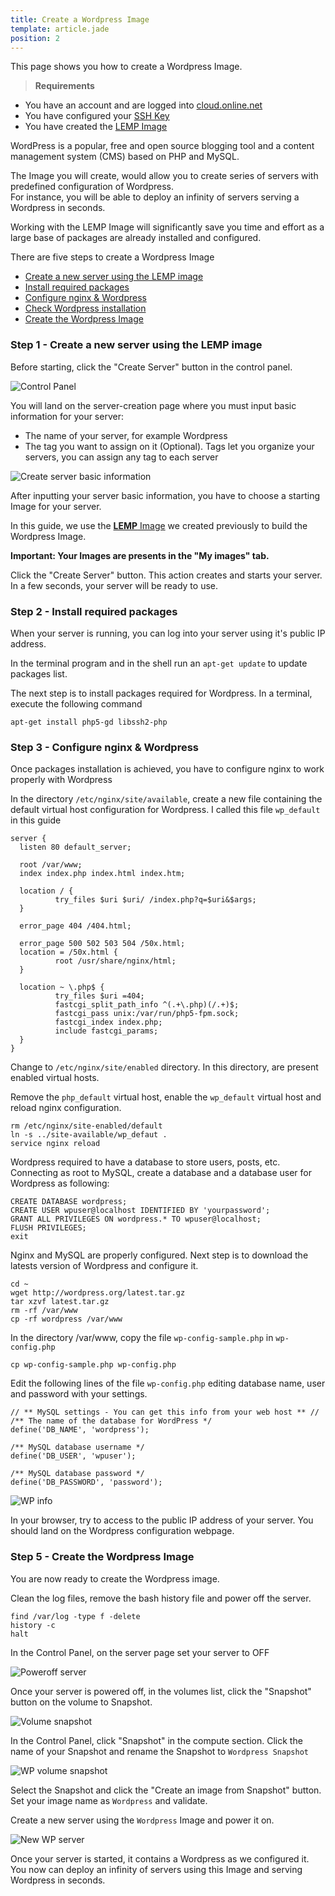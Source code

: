 ```yaml
---
title: Create a Wordpress Image
template: article.jade
position: 2
---
```


This page shows you how to create a Wordpress Image.

> <strong>Requirements</strong>
- You have an account and are logged into [cloud.online.net](//cloud.online.net)
- You have configured your [SSH Key](/howto/ssh_keys.html)
- You have created the [LEMP Image](/community/lemp.html)

WordPress is a popular, free and open source blogging tool and a content management system (CMS) based on PHP and MySQL.

The Image you will create, would allow you to create series of servers with predefined configuration of Wordpress.<br/>
For instance, you will be able to deploy an infinity of servers serving a Wordpress in seconds.

Working with the LEMP Image will significantly save you time and effort as a large base of packages are already installed and configured.

There are five steps to create a Wordpress Image

- [Create a new server using the LEMP image](/community/lemp.html#step-1-create-a-new-server)
- [Install required packages](/community/lemp.html#step-2-install-required-packages)
- [Configure nginx & Wordpress](/community/lemp.html#step-3-configure-nginx)
- [Check Wordpress installation](/community/lemp.html#step-4-check-php-and-mysql-installation)
- [Create the Wordpress Image](/community/lemp.html#step-5-create-the-lemp-image)

### Step 1 - Create a new server using the LEMP image

Before starting, click the "Create Server" button in the control panel.

![Control Panel](../../images/dashboard.png "Control Panel")

You will land on the server-creation page where you must input basic information for your server:

- The name of your server, for example Wordpress
- The tag you want to assign on it (Optional). Tags let you organize your servers, you can assign any tag to each server

![Create server basic information](../../images/create_wordpress_server.png "Create server basic information")

After inputting your server basic information, you have to choose a starting Image for your server.

In this guide, we use the [<strong>LEMP</strong> Image](/community/lemp.html) we created previously to build the Wordpress Image.

<strong>Important: Your Images are presents in the "My images" tab.</strong>

Click the "Create Server" button. This action creates and starts your server. In a few seconds, your server will be ready to use.

### Step 2 - Install required packages

When your server is running, you can log into your server using it's public IP address.

In the terminal program and in the shell run an `apt-get update` to update packages list.

The next step is to install packages required for Wordpress. In a terminal, execute the following command

```
apt-get install php5-gd libssh2-php
```

### Step 3 - Configure nginx & Wordpress

Once packages installation is achieved, you have to configure nginx to work properly with Wordpress

In the directory `/etc/nginx/site/available`, create a new file containing the default virtual host configuration for Wordpress. I called this file `wp_default` in this guide

```
server {
  listen 80 default_server;

  root /var/www;
  index index.php index.html index.htm;

  location / {
          try_files $uri $uri/ /index.php?q=$uri&$args;
  }

  error_page 404 /404.html;

  error_page 500 502 503 504 /50x.html;
  location = /50x.html {
          root /usr/share/nginx/html;
  }

  location ~ \.php$ {
          try_files $uri =404;
          fastcgi_split_path_info ^(.+\.php)(/.+)$;
          fastcgi_pass unix:/var/run/php5-fpm.sock;
          fastcgi_index index.php;
          include fastcgi_params;
  }
}

```

Change to `/etc/nginx/site/enabled` directory. In this directory, are present enabled virtual hosts.

Remove the `php_default` virtual host, enable the `wp_default` virtual host and reload nginx configuration.

```
rm /etc/nginx/site-enabled/default
ln -s ../site-available/wp_defaut .
service nginx reload
```

Wordpress required to have a database to store users, posts, etc. Connecting as root to MySQL, create a database and a database user for Wordpress as following:

```
CREATE DATABASE wordpress;
CREATE USER wpuser@localhost IDENTIFIED BY 'yourpassword';
GRANT ALL PRIVILEGES ON wordpress.* TO wpuser@localhost;
FLUSH PRIVILEGES;
exit
```

Nginx and MySQL are properly configured. Next step is to download the latests version of Wordpress and configure it.

```
cd ~
wget http://wordpress.org/latest.tar.gz
tar xzvf latest.tar.gz
rm -rf /var/www
cp -rf wordpress /var/www
```

In the directory /var/www, copy the file `wp-config-sample.php` in `wp-config.php`


```
cp wp-config-sample.php wp-config.php
```

Edit the following lines of the file `wp-config.php` editing database name, user and password with your settings.

```
// ** MySQL settings - You can get this info from your web host ** //
/** The name of the database for WordPress */
define('DB_NAME', 'wordpress');

/** MySQL database username */
define('DB_USER', 'wpuser');

/** MySQL database password */
define('DB_PASSWORD', 'password');
```

![WP info](../../images/wpconfig.png "WP info")

In your browser, try to access to the public IP address of your server. You should land on the Wordpress configuration webpage.

### Step 5 - Create the Wordpress Image

You are now ready to create the Wordpress image.

Clean the log files, remove the bash history file and power off the server.

```
find /var/log -type f -delete
history -c
halt
```

In the Control Panel, on the server page set your server to OFF

![Poweroff server](../../images/poweroff_wp_server.png "Poweroff server")

Once your server is powered off, in the volumes list, click the "Snapshot" button on the volume to Snapshot.

![Volume snapshot](../../images/wp_snapshot.png "Volume snapshot")

In the Control Panel, click "Snapshot" in the compute section.
Click the name of your Snapshot and rename the Snapshot to `Wordpress Snapshot`

![WP volume snapshot](../../images/wp_volume_snapshot.png "WP volume snapshot")

Select the Snapshot and click the "Create an image from Snapshot" button. Set your image name as `Wordpress` and validate.

Create a new server using the `Wordpress` Image and power it on. 

![New WP server](../../images/new_wp_server.png "New WP server")

Once your server is started, it contains a Wordpress as we configured it.<br />
You now can deploy an infinity of servers using this Image and serving Wordpress in seconds.
